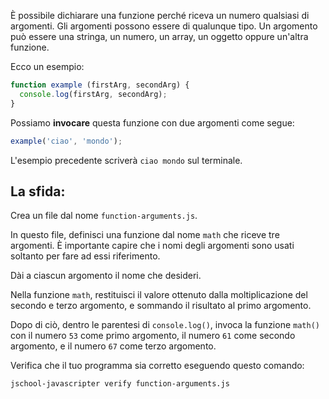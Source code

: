 È possibile dichiarare una funzione perché riceva un numero qualsiasi di argomenti. Gli argomenti possono essere di qualunque tipo. Un argomento può essere una stringa, un numero, un array, un oggetto oppure un'altra funzione.

Ecco un esempio:

```js
function example (firstArg, secondArg) {
  console.log(firstArg, secondArg);
}
```

Possiamo **invocare** questa funzione con due argomenti come segue:

```js
example('ciao', 'mondo');
```

L'esempio precedente scriverà `ciao mondo` sul terminale.

## La sfida:

Crea un file dal nome `function-arguments.js`.

In questo file, definisci una funzione dal nome `math` che riceve tre argomenti. È importante capire che i nomi degli argomenti sono usati soltanto per fare ad essi riferimento.

Dài a ciascun argomento il nome che desideri.

Nella funzione `math`, restituisci il valore ottenuto dalla moltiplicazione del secondo e terzo argomento, e sommando il risultato al primo argomento.

Dopo di ciò, dentro le parentesi di `console.log()`, invoca la funzione `math()` con il numero `53` come primo argomento, il numero `61` come secondo argomento, e il numero `67` come terzo argomento.

Verifica che il tuo programma sia corretto eseguendo questo comando:

```bash
jschool-javascripter verify function-arguments.js
```
